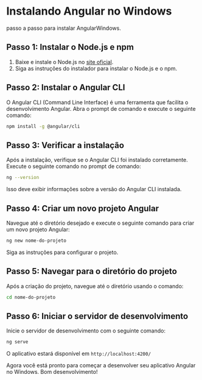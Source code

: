 # Instalando Angular no Windows

passo a passo para instalar AngularWindows.

## Passo 1: Instalar o Node.js e npm

1. Baixe e instale o Node.js no [site oficial](https://nodejs.org/).
2. Siga as instruções do instalador para instalar o Node.js e o npm.

## Passo 2: Instalar o Angular CLI

O Angular CLI (Command Line Interface) é uma ferramenta que facilita o desenvolvimento Angular. Abra o prompt de comando e execute o seguinte comando:

```bash
npm install -g @angular/cli
```

## Passo 3: Verificar a instalação

Após a instalação, verifique se o Angular CLI foi instalado corretamente. Execute o seguinte comando no prompt de comando:

```bash
ng --version
```

Isso deve exibir informações sobre a versão do Angular CLI instalada.

## Passo 4: Criar um novo projeto Angular

Navegue até o diretório desejado e execute o seguinte comando para criar um novo projeto Angular:

```bash
ng new nome-do-projeto
```

Siga as instruções para configurar o projeto.

## Passo 5: Navegar para o diretório do projeto

Após a criação do projeto, navegue até o diretório usando o comando:

```bash
cd nome-do-projeto
```

## Passo 6: Iniciar o servidor de desenvolvimento

Inicie o servidor de desenvolvimento com o seguinte comando:

```bash
ng serve
```

O aplicativo estará disponível em `http://localhost:4200/`

Agora você está pronto para começar a desenvolver seu aplicativo Angular no Windows. Bom desenvolvimento!
